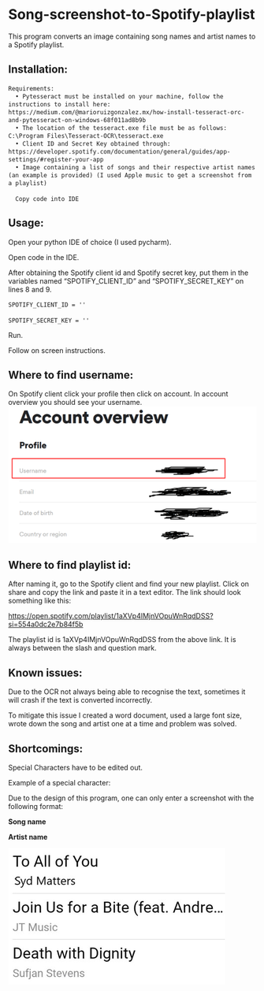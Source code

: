 # Song-screenshot-to-Spotify-playlist
This program converts an image containing song names and artist names to a Spotify playlist.

## Installation:
	Requirements:
      •	Pytesseract must be installed on your machine, follow the instructions to install here: https://medium.com/@marioruizgonzalez.mx/how-install-tesseract-orc-and-pytesseract-on-windows-68f011ad8b9b 
      •	The location of the tesseract.exe file must be as follows: C:\Program Files\Tesseract-OCR\tesseract.exe
      •	Client ID and Secret Key obtained through: https://developer.spotify.com/documentation/general/guides/app-settings/#register-your-app 
      •	Image containing a list of songs and their respective artist names (an example is provided) (I used Apple music to get a screenshot from a playlist)
      
      Copy code into IDE

## Usage:
Open your python IDE of choice (I used pycharm).

Open code in the IDE.

After obtaining the Spotify client id and Spotify secret key, put them in the variables named “SPOTIFY_CLIENT_ID” and “SPOTIFY_SECRET_KEY” on lines 8 and 9.

```
SPOTIFY_CLIENT_ID = ''

SPOTIFY_SECRET_KEY = '' 
```

Run.

Follow on screen instructions.

## Where to find username:
On Spotify client click your profile then click on account. In account overview you should see your username.
![Screenshot](ReadMeImages/accountOverview.png)

## Where to find playlist id:
After naming it, go to the Spotify client and find your new playlist. Click on share and copy the link and paste it in a text editor. The link should look something like this: 

https://open.spotify.com/playlist/1aXVp4IMjnVOpuWnRqdDSS?si=554a0dc2e7b84f5b 

The playlist id is 1aXVp4IMjnVOpuWnRqdDSS from the above link. It is always between the slash and question mark.

## Known issues:
Due to the OCR not always being able to recognise the text, sometimes it will crash if the text is converted incorrectly.  

To mitigate this issue I created a word document, used a large font size, wrote down the song and artist one at a time and problem was solved.

## Shortcomings:
Special Characters have to be edited out.

Example of a special character:


Due to the design of this program, one can only enter a screenshot with the following format:

__Song name__

__Artist name__

![Screenshot](ReadMeImages/screenshotExample.jpg)
 
